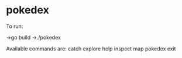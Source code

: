 # pokedex
To run:

->go build
->./pokedex

Available commands are:
catch
explore
help
inspect
map
pokedex
exit

